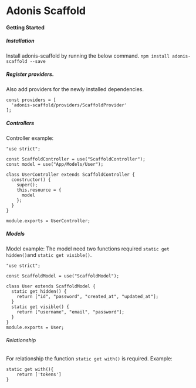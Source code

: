 # Adonis Scaffold
#### Getting Started
##### Installation
Install adonis-scaffold by running the below command.
```npm install adonis-scaffold --save```

##### Register providers.
Also add providers for the newly installed dependencies.
```
const providers = [
  'adonis-scaffold/providers/ScaffoldProvider'
];
```

##### Controllers
Controller example:
```
"use strict";

const ScaffoldController = use("ScaffoldController");
const model = use("App/Models/User");

class UserController extends ScaffoldController {
  constructor() {
    super();
    this.resource = {
      model
    };
  }
}

module.exports = UserController;

```

##### Models
Model example:
The model need two functions required ```static get hidden()```and ```static get visible()```.

```
"use strict";

const ScaffoldModel = use("ScaffoldModel");

class User extends ScaffoldModel {
  static get hidden() {
    return ["id", "password", "created_at", "updated_at"];
  }
  static get visible() {
    return ["username", "email", "password"];
  }
}
module.exports = User;
```
###### Relationship
For relationship the function ```static get with()``` is required.
Example:
```
static get with(){
    return ['tokens']
}
```
